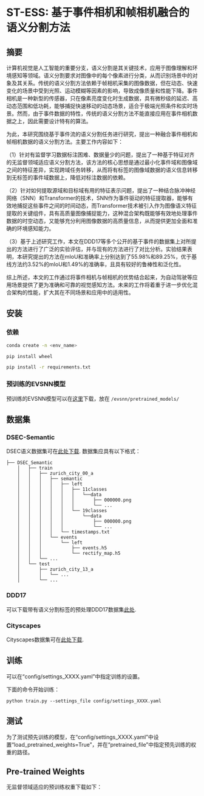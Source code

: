 # ST-ESS: **基于事件相机和帧相机融合的语义分割方法**

## 摘要

计算机视觉是人工智能的重要分支，语义分割是其关键技术，应用于图像理解和环境感知等领域。语义分割要求对图像中的每个像素进行分类，从而识别场景中的对象及其关系。传统的语义分割方法依赖于帧相机采集的图像数据，但在动态、快速变化的场景中受到光照、运动模糊等因素的影响，导致成像质量和性能下降。事件相机是一种新型的传感器，只在像素亮度变化时生成数据，具有微秒级的延迟、高动态范围和低功耗，能够捕捉快速移动的动态场景，适合于极端光照条件和实时场景。然而，由于事件数据的特性，传统的语义分割方法不能直接应用在事件相机数据之上，因此需要设计特有的算法。

为此，本研究围绕基于事件流的语义分割任务进行研究，提出一种融合事件相机和帧相机数据的语义分割方法。主要工作内容如下：

（1）针对有监督学习数据标注困难、数据量少的问题，提出了一种基于特征对齐的无监督领域适应语义分割方法，该方法的核心思想是通过最小化事件域和图像域之间的特征差异，实现跨域任务转移，从而将有标签的图像域数据的语义信息转移到无标签的事件域数据上，降低对标注数据的依赖。

（2）针对如何提取源域和目标域有用的特征表示问题，提出了一种结合脉冲神经网络（SNN）和Transformer的技术，SNN作为事件驱动的特征提取器，能够有效地捕捉这些事件之间的时间动态，而Transformer技术被引入作为图像语义特征提取的关键组件，具有高质量图像捕捉能力，这种混合架构既能够有效地处理事件数据的时空动态，又能够充分利用图像数据的高质量信息，从而提供更加全面和准确的环境感知能力。

（3）基于上述研究工作，本文在DDD17等多个公开的基于事件的数据集上对所提出的方法进行了广泛的实验评估，并与现有的方法进行了对比分析。实验结果表明，本研究提出的方法在mIoU和准确率上分别达到了55.98%和89.25%，优于基线方法约3.52%的mIoU和1.49%的准确率，且具有较好的鲁棒性和泛化性。

综上所述，本文的工作通过将事件相机与帧相机的优势结合起来，为自动驾驶等应用场景提供了更为准确和可靠的视觉感知方法。未来的工作将着重于进一步优化混合架构的性能，扩大其在不同场景和应用中的适用性。

## 安装

### 依赖

```bash
conda create -n <env_name>
```

```bash
pip install wheel
```

```bash
pip install -r requirements.txt
```

### 预训练的EVSNN模型

预训练的EVSNN模型可以在[这里](https://github.com/LinZhu111/EVSNN)下载，放在 `/evsnn/pretrained_models/`

## 数据集

### DSEC-Semantic

DSEC语义数据集可在[此处下载](https://dsec.ifi.uzh.ch/dsec-semantic/). 数据集应具有以下格式：

```
├── DSEC_Semantic
    │   ├── train
    │   │   ├── zurich_city_00_a
    │   │   │   ├── semantic
    │   │   │   │   ├── left
    │   │   │   │   │   ├── 11classes
    │   │   │   │   │   │   └──data
    │   │   │   │   │   │       ├── 000000.png
    │   │   │   │   │   │       └── ...
    │   │   │   │   │   └── 19classes
    │   │   │   │   │       └──data
    │   │   │   │   │           ├── 000000.png
    │   │   │   │   │           └── ...
    │   │   │   │   └── timestamps.txt
    │   │   │   └── events
    │   │   │       └── left
    │   │   │           ├── events.h5
    │   │   │           └── rectify_map.h5
    │   │   └── ...
    │   └── test
    │       ├── zurich_city_13_a
    │       │   └── ...
    │       └── ...
```

### DDD17

可以下载带有语义分割标签的预处理DDD17数据集[此处](https://download.ifi.uzh.ch/rpg/ESS/ddd17_seg.tar.gz).

### Cityscapes

Cityscapes数据集可在[此处下载](https://www.cityscapes-dataset.com/).

## 训练

可以在“config/settings_XXXX.yaml”中指定训练的设置。

下面的命令开始训练：

```
python train.py --settings_file config/settings_XXXX.yaml
```

## 测试

为了测试预先训练的模型，在“config/settings_XXXX.yaml”中设置“load_pretrained_weights=True”，并在“pretrained_file”中指定预先训练的权重的路径。

## Pre-trained Weights

无监督领域适应的预训练权重下载如下：
